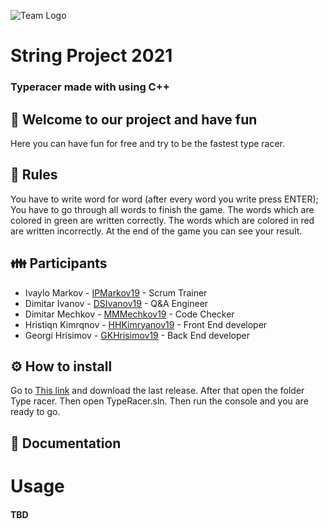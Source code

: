 ![Team Logo](https://www.freelogodesign.org/file/app/client/thumb/2678b3c9-8821-4c53-a5e2-e66eca6c798d_200x200.png?1614601858529)
# String Project 2021
### Typeracer made with using C++

## 🐉 Welcome to our project and have fun
 Here you can have fun for free and try to be the fastest type racer.
 
## 📜 Rules
You have to write word for word (after every word you write press ENTER);
You have to go through all words to finish the game.
The words which are colored in green are written correctly.
The words which are colored in red are written incorrectly.
At the end of the game you can see your result.   

## 👪 Participants


+ Ivaylo Markov - [IPMarkov19](https://github.com/IPMarkov19) - Scrum Trainer
+ Dimitar Ivanov - [DSIvanov19](https://github.com/DSIvanov19) - Q&A Engineer  
+ Dimitar Mechkov - [MMMechkov19](https://github.com/MMMechkov19) - Code Checker   
+ Hristiqn Kimrqnov - [HHKimryanov19](https://github.com/HHKimryanov19) -  Front End developer
+ Georgi Hrisimov - [GKHrisimov19](https://github.com/HHKimryanov19) -  Back End developer

## ⚙️ How to install
Go to [This link](https://github.com/IPMarkov19/Dream-Team/archive/master.zip) and download the last release.
After that open the folder Type racer. Then open TypeRacer.sln. Then run the console and you are ready to go.


## 📝 Documentation

# Usage 
#### TBD